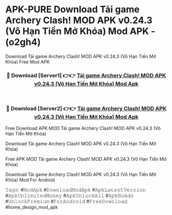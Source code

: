 # APK-PURE Download Tải game Archery Clash! MOD APK v0.24.3 (Vô Hạn Tiền Mở Khóa) Mod APK - (o2gh4)
Download Tải game Archery Clash! MOD APK v0.24.3 (Vô Hạn Tiền Mở Khóa) Free Mod APK

<div align="center">
<h3>🔴 Download [Server1] 👉👉 <a href="https://apk-comot.site?title=Tải_game_Archery_Clash!_MOD_APK_v0.24.3_(Vô_Hạn_Tiền_Mở_Khóa)">Tải game Archery Clash! MOD APK v0.24.3 (Vô Hạn Tiền Mở Khóa) Mod Apk</a></h3><br>

<h3>🔴 Download [Server2] 👉👉 <a href="https://apk-comot.site?title=Tải_game_Archery_Clash!_MOD_APK_v0.24.3_(Vô_Hạn_Tiền_Mở_Khóa)">Tải game Archery Clash! MOD APK v0.24.3 (Vô Hạn Tiền Mở Khóa) Mod Apk</a></h3>
</div>


Free Download APK MOD Tải game Archery Clash! MOD APK v0.24.3 (Vô Hạn Tiền Mở Khóa)

Download Tải game Archery Clash! MOD APK v0.24.3 (Vô Hạn Tiền Mở Khóa) 

Free APK MOD Tải game Archery Clash! MOD APK v0.24.3 (Vô Hạn Tiền Mở Khóa) 

Download Tải game Archery Clash! MOD APK v0.24.3 (Vô Hạn Tiền Mở Khóa) Mod For Android

𝚃𝚊𝚐𝚜: #𝙼𝚘𝚍𝙰𝚙𝚔 #𝙳𝚘𝚠𝚗𝚕𝚘𝚊𝚍𝙼𝚘𝚍𝙰𝚙𝚔 #𝙰𝚙𝚔𝙻𝚊𝚝𝚎𝚜𝚝𝚅𝚎𝚛𝚜𝚒𝚘𝚗 #𝙰𝚙𝚔𝚄𝚗𝚕𝚒𝚖𝚒𝚝𝚎𝚍𝙼𝚘𝚗𝚎𝚢 #𝙰𝚙𝚔𝚄𝚗𝚕𝚘𝚌𝚔𝙰𝚕𝚕 #𝙰𝚙𝚔𝙽𝚘𝙰𝚍𝚜 #𝚄𝚗𝚕𝚘𝚌𝚔𝙿𝚛𝚎𝚖𝚒𝚞𝚖 #𝙵𝚘𝚛𝙰𝚗𝚍𝚛𝚘𝚒𝚍 #𝙵𝚛𝚎𝚎𝙳𝚘𝚠𝚗𝚕𝚘𝚊𝚍 #home_design_mod_apk